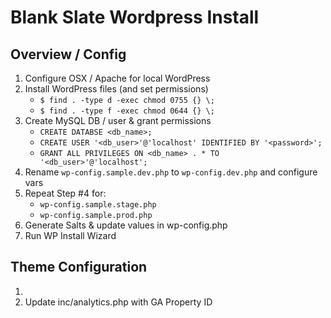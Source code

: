 # Blank Slate Wordpress Install


## Overview / Config

1. Configure OSX / Apache for local WordPress
2. Install WordPress files (and set permissions)
    - `$ find . -type d -exec chmod 0755 {} \;`
    - `$ find . -type f -exec chmod 0644 {} \;`
3. Create MySQL DB / user & grant permissions
    - `CREATE DATABSE <db_name>;`
    - `CREATE USER '<db_user>'@'localhost' IDENTIFIED BY '<password>';`
    - `GRANT ALL PRIVILEGES ON <db_name> . * TO '<db_user>'@'localhost';`
4. Rename `wp-config.sample.dev.php` to `wp-config.dev.php` and configure vars
5. Repeat Step #4 for:
    - `wp-config.sample.stage.php`
    - `wp-config.sample.prod.php`
6. Generate Salts & update values in wp-config.php
7. Run WP Install Wizard


## Theme Configuration
1.
2. Update inc/analytics.php with GA Property ID
